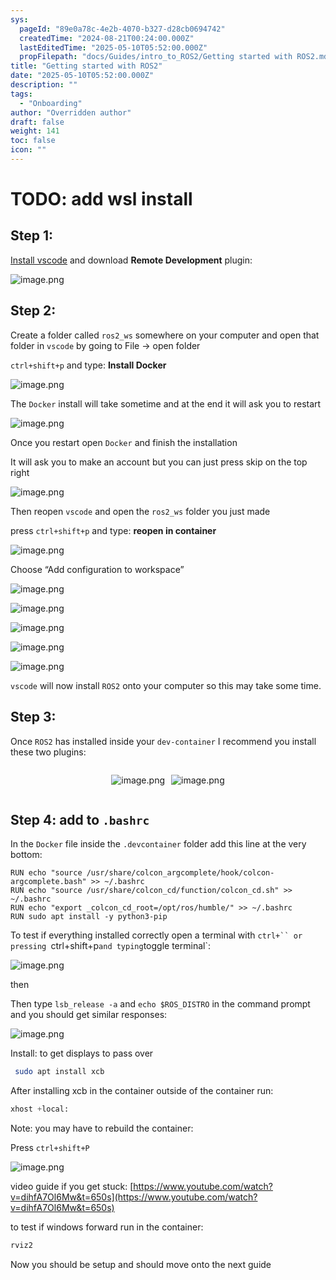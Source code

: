 ```yaml
---
sys:
  pageId: "89e0a78c-4e2b-4070-b327-d28cb0694742"
  createdTime: "2024-08-21T00:24:00.000Z"
  lastEditedTime: "2025-05-10T05:52:00.000Z"
  propFilepath: "docs/Guides/intro_to_ROS2/Getting started with ROS2.md"
title: "Getting started with ROS2"
date: "2025-05-10T05:52:00.000Z"
description: ""
tags:
  - "Onboarding"
author: "Overridden author"
draft: false
weight: 141
toc: false
icon: ""
---
```


# TODO: add wsl install

## Step 1:

[Install vscode](https://code.visualstudio.com/download) and download **Remote Development** plugin:

![image.png](https://prod-files-secure.s3.us-west-2.amazonaws.com/d518164a-d88e-44d1-a4ee-3adb3bd8bce0/efb52993-1881-4a40-b95e-6f020334f022/image.png?X-Amz-Algorithm=AWS4-HMAC-SHA256&X-Amz-Content-Sha256=UNSIGNED-PAYLOAD&X-Amz-Credential=ASIAZI2LB466TJQU3LRW%2F20250520%2Fus-west-2%2Fs3%2Faws4_request&X-Amz-Date=20250520T081315Z&X-Amz-Expires=3600&X-Amz-Security-Token=IQoJb3JpZ2luX2VjEOf%2F%2F%2F%2F%2F%2F%2F%2F%2F%2FwEaCXVzLXdlc3QtMiJHMEUCIBqwqoNiD%2BnWze3sMfaOweaA36jH1NwvNqrsodIlpmBsAiEA1GQ%2F0rpvnAk2FT5HFKRuztlbRRqOcnWR11iOrkEyypcqiAQIoP%2F%2F%2F%2F%2F%2F%2F%2F%2F%2FARAAGgw2Mzc0MjMxODM4MDUiDHfx0ZokxgS3igh7BSrcA%2BQkQXSVLXAl7p%2F3JFvpi8W8edrhGDbVCjjrkUZe3euZp7O15uRxo%2BgcUoonfbgPhmWAifqt6a6ixuenGV9kQbZvXO896%2FOCRdfR4tPH9u9eEfw1FLuVwhNk6OyW%2FuJr5C1BUf6xUnmW5VX62QIoEkHcdukDqg0yEM5qBuyoIHpel0RTeoUkuegi3hOdJ0ShOGdKtriWWbbztC4d8dj7UCzIRHFx8kuDhpKv89n6fnCML5e%2F5gsyiBjgE568RANGzOFa2jh5hrP3uaxhMbSK3XPpTh0lqlnB66nMnD%2FEKRLG62Yo9oHZDPp8wXfJK%2BtqyZYfrt5uijYj8IDh6EtLJMAR81ig8EFJRYSVwMp6vGKd5PvA%2F%2BvJe5kEKWitCG%2BNrlxGyukK7CVAfUeTQhqKEB2TXxg4VTOd%2F0ttNfA0KmOx4DEyPJFE6O9Q%2B45eXefh6%2BwLetGz0r%2BHtSiTFDH%2FiGhXBSuCZHDxPJExWXYi92dce1zP4Aom8NfJ8SxC%2B1%2B2ib2eERZb%2BFIUq%2BW66B9xCBcqgCMyHd8D%2FLimn95CkwUt1eQByVwd3ba7RAxoZontcESsaKg2WkgarDHeRR89Ytl2MoUQbxkTcSzXp1NSxvi4nQxKWVmCIjdQrGCuMI%2FGsMEGOqUB4Sf6DrWSKAckyU%2BcU%2B4vIC1B%2Bid7fh4QZtoQnl%2FdHj4leXaDWZT1XoG2tq6pHwfnG%2BmPaQLywCgvqLv1jElcc2b7Xp06dNoHCaqKnGz5pAT4U9q1wiuR1W6CUPVRfdNTGafTsRI1GGT70abasPsHUwxsVS2P8FvY4Uz9CoZs36Dj5kG%2FIiiVonZut8S2BGWHBdQsj6rcFXL1al9TtPrTvTqdsxfz&X-Amz-Signature=c147c45b1b706d365b4947b4450e0b930f4bfb3f5231339fc9e9e29ac3d3f0dc&X-Amz-SignedHeaders=host&x-id=GetObject)

## Step 2:

Create a folder called `ros2_ws` somewhere on your computer and open that folder in `vscode` by going to File → open folder 

`ctrl+shift+p` and type: **Install Docker**

![image.png](https://prod-files-secure.s3.us-west-2.amazonaws.com/d518164a-d88e-44d1-a4ee-3adb3bd8bce0/2269dc0e-1cd5-47ff-bceb-c04ad9b2eab0/image.png?X-Amz-Algorithm=AWS4-HMAC-SHA256&X-Amz-Content-Sha256=UNSIGNED-PAYLOAD&X-Amz-Credential=ASIAZI2LB466TJQU3LRW%2F20250520%2Fus-west-2%2Fs3%2Faws4_request&X-Amz-Date=20250520T081315Z&X-Amz-Expires=3600&X-Amz-Security-Token=IQoJb3JpZ2luX2VjEOf%2F%2F%2F%2F%2F%2F%2F%2F%2F%2FwEaCXVzLXdlc3QtMiJHMEUCIBqwqoNiD%2BnWze3sMfaOweaA36jH1NwvNqrsodIlpmBsAiEA1GQ%2F0rpvnAk2FT5HFKRuztlbRRqOcnWR11iOrkEyypcqiAQIoP%2F%2F%2F%2F%2F%2F%2F%2F%2F%2FARAAGgw2Mzc0MjMxODM4MDUiDHfx0ZokxgS3igh7BSrcA%2BQkQXSVLXAl7p%2F3JFvpi8W8edrhGDbVCjjrkUZe3euZp7O15uRxo%2BgcUoonfbgPhmWAifqt6a6ixuenGV9kQbZvXO896%2FOCRdfR4tPH9u9eEfw1FLuVwhNk6OyW%2FuJr5C1BUf6xUnmW5VX62QIoEkHcdukDqg0yEM5qBuyoIHpel0RTeoUkuegi3hOdJ0ShOGdKtriWWbbztC4d8dj7UCzIRHFx8kuDhpKv89n6fnCML5e%2F5gsyiBjgE568RANGzOFa2jh5hrP3uaxhMbSK3XPpTh0lqlnB66nMnD%2FEKRLG62Yo9oHZDPp8wXfJK%2BtqyZYfrt5uijYj8IDh6EtLJMAR81ig8EFJRYSVwMp6vGKd5PvA%2F%2BvJe5kEKWitCG%2BNrlxGyukK7CVAfUeTQhqKEB2TXxg4VTOd%2F0ttNfA0KmOx4DEyPJFE6O9Q%2B45eXefh6%2BwLetGz0r%2BHtSiTFDH%2FiGhXBSuCZHDxPJExWXYi92dce1zP4Aom8NfJ8SxC%2B1%2B2ib2eERZb%2BFIUq%2BW66B9xCBcqgCMyHd8D%2FLimn95CkwUt1eQByVwd3ba7RAxoZontcESsaKg2WkgarDHeRR89Ytl2MoUQbxkTcSzXp1NSxvi4nQxKWVmCIjdQrGCuMI%2FGsMEGOqUB4Sf6DrWSKAckyU%2BcU%2B4vIC1B%2Bid7fh4QZtoQnl%2FdHj4leXaDWZT1XoG2tq6pHwfnG%2BmPaQLywCgvqLv1jElcc2b7Xp06dNoHCaqKnGz5pAT4U9q1wiuR1W6CUPVRfdNTGafTsRI1GGT70abasPsHUwxsVS2P8FvY4Uz9CoZs36Dj5kG%2FIiiVonZut8S2BGWHBdQsj6rcFXL1al9TtPrTvTqdsxfz&X-Amz-Signature=737f1e9ad8f8f3fcb244b3e45eed88a2f2fee2243032ef98cfa32fcc0ecf1e02&X-Amz-SignedHeaders=host&x-id=GetObject)

The `Docker` install will take sometime and at the end it will ask you to restart

![image.png](https://prod-files-secure.s3.us-west-2.amazonaws.com/d518164a-d88e-44d1-a4ee-3adb3bd8bce0/ed233f78-be33-4b1f-b89c-9c346c0e961e/image.png?X-Amz-Algorithm=AWS4-HMAC-SHA256&X-Amz-Content-Sha256=UNSIGNED-PAYLOAD&X-Amz-Credential=ASIAZI2LB466TJQU3LRW%2F20250520%2Fus-west-2%2Fs3%2Faws4_request&X-Amz-Date=20250520T081315Z&X-Amz-Expires=3600&X-Amz-Security-Token=IQoJb3JpZ2luX2VjEOf%2F%2F%2F%2F%2F%2F%2F%2F%2F%2FwEaCXVzLXdlc3QtMiJHMEUCIBqwqoNiD%2BnWze3sMfaOweaA36jH1NwvNqrsodIlpmBsAiEA1GQ%2F0rpvnAk2FT5HFKRuztlbRRqOcnWR11iOrkEyypcqiAQIoP%2F%2F%2F%2F%2F%2F%2F%2F%2F%2FARAAGgw2Mzc0MjMxODM4MDUiDHfx0ZokxgS3igh7BSrcA%2BQkQXSVLXAl7p%2F3JFvpi8W8edrhGDbVCjjrkUZe3euZp7O15uRxo%2BgcUoonfbgPhmWAifqt6a6ixuenGV9kQbZvXO896%2FOCRdfR4tPH9u9eEfw1FLuVwhNk6OyW%2FuJr5C1BUf6xUnmW5VX62QIoEkHcdukDqg0yEM5qBuyoIHpel0RTeoUkuegi3hOdJ0ShOGdKtriWWbbztC4d8dj7UCzIRHFx8kuDhpKv89n6fnCML5e%2F5gsyiBjgE568RANGzOFa2jh5hrP3uaxhMbSK3XPpTh0lqlnB66nMnD%2FEKRLG62Yo9oHZDPp8wXfJK%2BtqyZYfrt5uijYj8IDh6EtLJMAR81ig8EFJRYSVwMp6vGKd5PvA%2F%2BvJe5kEKWitCG%2BNrlxGyukK7CVAfUeTQhqKEB2TXxg4VTOd%2F0ttNfA0KmOx4DEyPJFE6O9Q%2B45eXefh6%2BwLetGz0r%2BHtSiTFDH%2FiGhXBSuCZHDxPJExWXYi92dce1zP4Aom8NfJ8SxC%2B1%2B2ib2eERZb%2BFIUq%2BW66B9xCBcqgCMyHd8D%2FLimn95CkwUt1eQByVwd3ba7RAxoZontcESsaKg2WkgarDHeRR89Ytl2MoUQbxkTcSzXp1NSxvi4nQxKWVmCIjdQrGCuMI%2FGsMEGOqUB4Sf6DrWSKAckyU%2BcU%2B4vIC1B%2Bid7fh4QZtoQnl%2FdHj4leXaDWZT1XoG2tq6pHwfnG%2BmPaQLywCgvqLv1jElcc2b7Xp06dNoHCaqKnGz5pAT4U9q1wiuR1W6CUPVRfdNTGafTsRI1GGT70abasPsHUwxsVS2P8FvY4Uz9CoZs36Dj5kG%2FIiiVonZut8S2BGWHBdQsj6rcFXL1al9TtPrTvTqdsxfz&X-Amz-Signature=c1b84dfd8b2a03f8510d0ea50be2523b68c8051d1393735d42674dfde7aad336&X-Amz-SignedHeaders=host&x-id=GetObject)

Once you restart open `Docker` and finish the installation

It will ask you to make an account but you can just press skip on the top right

![image.png](https://prod-files-secure.s3.us-west-2.amazonaws.com/d518164a-d88e-44d1-a4ee-3adb3bd8bce0/21010ad9-1659-4fd9-9f59-9932a09b2a3d/image.png?X-Amz-Algorithm=AWS4-HMAC-SHA256&X-Amz-Content-Sha256=UNSIGNED-PAYLOAD&X-Amz-Credential=ASIAZI2LB466TJQU3LRW%2F20250520%2Fus-west-2%2Fs3%2Faws4_request&X-Amz-Date=20250520T081315Z&X-Amz-Expires=3600&X-Amz-Security-Token=IQoJb3JpZ2luX2VjEOf%2F%2F%2F%2F%2F%2F%2F%2F%2F%2FwEaCXVzLXdlc3QtMiJHMEUCIBqwqoNiD%2BnWze3sMfaOweaA36jH1NwvNqrsodIlpmBsAiEA1GQ%2F0rpvnAk2FT5HFKRuztlbRRqOcnWR11iOrkEyypcqiAQIoP%2F%2F%2F%2F%2F%2F%2F%2F%2F%2FARAAGgw2Mzc0MjMxODM4MDUiDHfx0ZokxgS3igh7BSrcA%2BQkQXSVLXAl7p%2F3JFvpi8W8edrhGDbVCjjrkUZe3euZp7O15uRxo%2BgcUoonfbgPhmWAifqt6a6ixuenGV9kQbZvXO896%2FOCRdfR4tPH9u9eEfw1FLuVwhNk6OyW%2FuJr5C1BUf6xUnmW5VX62QIoEkHcdukDqg0yEM5qBuyoIHpel0RTeoUkuegi3hOdJ0ShOGdKtriWWbbztC4d8dj7UCzIRHFx8kuDhpKv89n6fnCML5e%2F5gsyiBjgE568RANGzOFa2jh5hrP3uaxhMbSK3XPpTh0lqlnB66nMnD%2FEKRLG62Yo9oHZDPp8wXfJK%2BtqyZYfrt5uijYj8IDh6EtLJMAR81ig8EFJRYSVwMp6vGKd5PvA%2F%2BvJe5kEKWitCG%2BNrlxGyukK7CVAfUeTQhqKEB2TXxg4VTOd%2F0ttNfA0KmOx4DEyPJFE6O9Q%2B45eXefh6%2BwLetGz0r%2BHtSiTFDH%2FiGhXBSuCZHDxPJExWXYi92dce1zP4Aom8NfJ8SxC%2B1%2B2ib2eERZb%2BFIUq%2BW66B9xCBcqgCMyHd8D%2FLimn95CkwUt1eQByVwd3ba7RAxoZontcESsaKg2WkgarDHeRR89Ytl2MoUQbxkTcSzXp1NSxvi4nQxKWVmCIjdQrGCuMI%2FGsMEGOqUB4Sf6DrWSKAckyU%2BcU%2B4vIC1B%2Bid7fh4QZtoQnl%2FdHj4leXaDWZT1XoG2tq6pHwfnG%2BmPaQLywCgvqLv1jElcc2b7Xp06dNoHCaqKnGz5pAT4U9q1wiuR1W6CUPVRfdNTGafTsRI1GGT70abasPsHUwxsVS2P8FvY4Uz9CoZs36Dj5kG%2FIiiVonZut8S2BGWHBdQsj6rcFXL1al9TtPrTvTqdsxfz&X-Amz-Signature=e138d34986dc195c3af14d7ae99f07cff02e69354f3ee0a41a83f1a52ba2bde2&X-Amz-SignedHeaders=host&x-id=GetObject)

Then reopen `vscode` and open the `ros2_ws` folder you just made

press `ctrl+shift+p` and type: **reopen in container**

![image.png](https://prod-files-secure.s3.us-west-2.amazonaws.com/d518164a-d88e-44d1-a4ee-3adb3bd8bce0/4e93b8c2-41ad-488c-8095-c74205196118/image.png?X-Amz-Algorithm=AWS4-HMAC-SHA256&X-Amz-Content-Sha256=UNSIGNED-PAYLOAD&X-Amz-Credential=ASIAZI2LB466TJQU3LRW%2F20250520%2Fus-west-2%2Fs3%2Faws4_request&X-Amz-Date=20250520T081315Z&X-Amz-Expires=3600&X-Amz-Security-Token=IQoJb3JpZ2luX2VjEOf%2F%2F%2F%2F%2F%2F%2F%2F%2F%2FwEaCXVzLXdlc3QtMiJHMEUCIBqwqoNiD%2BnWze3sMfaOweaA36jH1NwvNqrsodIlpmBsAiEA1GQ%2F0rpvnAk2FT5HFKRuztlbRRqOcnWR11iOrkEyypcqiAQIoP%2F%2F%2F%2F%2F%2F%2F%2F%2F%2FARAAGgw2Mzc0MjMxODM4MDUiDHfx0ZokxgS3igh7BSrcA%2BQkQXSVLXAl7p%2F3JFvpi8W8edrhGDbVCjjrkUZe3euZp7O15uRxo%2BgcUoonfbgPhmWAifqt6a6ixuenGV9kQbZvXO896%2FOCRdfR4tPH9u9eEfw1FLuVwhNk6OyW%2FuJr5C1BUf6xUnmW5VX62QIoEkHcdukDqg0yEM5qBuyoIHpel0RTeoUkuegi3hOdJ0ShOGdKtriWWbbztC4d8dj7UCzIRHFx8kuDhpKv89n6fnCML5e%2F5gsyiBjgE568RANGzOFa2jh5hrP3uaxhMbSK3XPpTh0lqlnB66nMnD%2FEKRLG62Yo9oHZDPp8wXfJK%2BtqyZYfrt5uijYj8IDh6EtLJMAR81ig8EFJRYSVwMp6vGKd5PvA%2F%2BvJe5kEKWitCG%2BNrlxGyukK7CVAfUeTQhqKEB2TXxg4VTOd%2F0ttNfA0KmOx4DEyPJFE6O9Q%2B45eXefh6%2BwLetGz0r%2BHtSiTFDH%2FiGhXBSuCZHDxPJExWXYi92dce1zP4Aom8NfJ8SxC%2B1%2B2ib2eERZb%2BFIUq%2BW66B9xCBcqgCMyHd8D%2FLimn95CkwUt1eQByVwd3ba7RAxoZontcESsaKg2WkgarDHeRR89Ytl2MoUQbxkTcSzXp1NSxvi4nQxKWVmCIjdQrGCuMI%2FGsMEGOqUB4Sf6DrWSKAckyU%2BcU%2B4vIC1B%2Bid7fh4QZtoQnl%2FdHj4leXaDWZT1XoG2tq6pHwfnG%2BmPaQLywCgvqLv1jElcc2b7Xp06dNoHCaqKnGz5pAT4U9q1wiuR1W6CUPVRfdNTGafTsRI1GGT70abasPsHUwxsVS2P8FvY4Uz9CoZs36Dj5kG%2FIiiVonZut8S2BGWHBdQsj6rcFXL1al9TtPrTvTqdsxfz&X-Amz-Signature=51e8d01d68c71a24a0281f59de43cbcd93b44327047299f5e3c7ccf9f16a131e&X-Amz-SignedHeaders=host&x-id=GetObject)

Choose “Add configuration to workspace”

![image.png](https://prod-files-secure.s3.us-west-2.amazonaws.com/d518164a-d88e-44d1-a4ee-3adb3bd8bce0/9560b282-5060-4989-ba37-97e7b2c22476/image.png?X-Amz-Algorithm=AWS4-HMAC-SHA256&X-Amz-Content-Sha256=UNSIGNED-PAYLOAD&X-Amz-Credential=ASIAZI2LB466TJQU3LRW%2F20250520%2Fus-west-2%2Fs3%2Faws4_request&X-Amz-Date=20250520T081315Z&X-Amz-Expires=3600&X-Amz-Security-Token=IQoJb3JpZ2luX2VjEOf%2F%2F%2F%2F%2F%2F%2F%2F%2F%2FwEaCXVzLXdlc3QtMiJHMEUCIBqwqoNiD%2BnWze3sMfaOweaA36jH1NwvNqrsodIlpmBsAiEA1GQ%2F0rpvnAk2FT5HFKRuztlbRRqOcnWR11iOrkEyypcqiAQIoP%2F%2F%2F%2F%2F%2F%2F%2F%2F%2FARAAGgw2Mzc0MjMxODM4MDUiDHfx0ZokxgS3igh7BSrcA%2BQkQXSVLXAl7p%2F3JFvpi8W8edrhGDbVCjjrkUZe3euZp7O15uRxo%2BgcUoonfbgPhmWAifqt6a6ixuenGV9kQbZvXO896%2FOCRdfR4tPH9u9eEfw1FLuVwhNk6OyW%2FuJr5C1BUf6xUnmW5VX62QIoEkHcdukDqg0yEM5qBuyoIHpel0RTeoUkuegi3hOdJ0ShOGdKtriWWbbztC4d8dj7UCzIRHFx8kuDhpKv89n6fnCML5e%2F5gsyiBjgE568RANGzOFa2jh5hrP3uaxhMbSK3XPpTh0lqlnB66nMnD%2FEKRLG62Yo9oHZDPp8wXfJK%2BtqyZYfrt5uijYj8IDh6EtLJMAR81ig8EFJRYSVwMp6vGKd5PvA%2F%2BvJe5kEKWitCG%2BNrlxGyukK7CVAfUeTQhqKEB2TXxg4VTOd%2F0ttNfA0KmOx4DEyPJFE6O9Q%2B45eXefh6%2BwLetGz0r%2BHtSiTFDH%2FiGhXBSuCZHDxPJExWXYi92dce1zP4Aom8NfJ8SxC%2B1%2B2ib2eERZb%2BFIUq%2BW66B9xCBcqgCMyHd8D%2FLimn95CkwUt1eQByVwd3ba7RAxoZontcESsaKg2WkgarDHeRR89Ytl2MoUQbxkTcSzXp1NSxvi4nQxKWVmCIjdQrGCuMI%2FGsMEGOqUB4Sf6DrWSKAckyU%2BcU%2B4vIC1B%2Bid7fh4QZtoQnl%2FdHj4leXaDWZT1XoG2tq6pHwfnG%2BmPaQLywCgvqLv1jElcc2b7Xp06dNoHCaqKnGz5pAT4U9q1wiuR1W6CUPVRfdNTGafTsRI1GGT70abasPsHUwxsVS2P8FvY4Uz9CoZs36Dj5kG%2FIiiVonZut8S2BGWHBdQsj6rcFXL1al9TtPrTvTqdsxfz&X-Amz-Signature=cbf0095695d751850fd560cccfac6c3a9831197a982d64945574d1e91e9dd4dc&X-Amz-SignedHeaders=host&x-id=GetObject)

![image.png](https://prod-files-secure.s3.us-west-2.amazonaws.com/d518164a-d88e-44d1-a4ee-3adb3bd8bce0/2ee63f81-886b-48e8-a553-dc6e5eac99e4/image.png?X-Amz-Algorithm=AWS4-HMAC-SHA256&X-Amz-Content-Sha256=UNSIGNED-PAYLOAD&X-Amz-Credential=ASIAZI2LB466TJQU3LRW%2F20250520%2Fus-west-2%2Fs3%2Faws4_request&X-Amz-Date=20250520T081315Z&X-Amz-Expires=3600&X-Amz-Security-Token=IQoJb3JpZ2luX2VjEOf%2F%2F%2F%2F%2F%2F%2F%2F%2F%2FwEaCXVzLXdlc3QtMiJHMEUCIBqwqoNiD%2BnWze3sMfaOweaA36jH1NwvNqrsodIlpmBsAiEA1GQ%2F0rpvnAk2FT5HFKRuztlbRRqOcnWR11iOrkEyypcqiAQIoP%2F%2F%2F%2F%2F%2F%2F%2F%2F%2FARAAGgw2Mzc0MjMxODM4MDUiDHfx0ZokxgS3igh7BSrcA%2BQkQXSVLXAl7p%2F3JFvpi8W8edrhGDbVCjjrkUZe3euZp7O15uRxo%2BgcUoonfbgPhmWAifqt6a6ixuenGV9kQbZvXO896%2FOCRdfR4tPH9u9eEfw1FLuVwhNk6OyW%2FuJr5C1BUf6xUnmW5VX62QIoEkHcdukDqg0yEM5qBuyoIHpel0RTeoUkuegi3hOdJ0ShOGdKtriWWbbztC4d8dj7UCzIRHFx8kuDhpKv89n6fnCML5e%2F5gsyiBjgE568RANGzOFa2jh5hrP3uaxhMbSK3XPpTh0lqlnB66nMnD%2FEKRLG62Yo9oHZDPp8wXfJK%2BtqyZYfrt5uijYj8IDh6EtLJMAR81ig8EFJRYSVwMp6vGKd5PvA%2F%2BvJe5kEKWitCG%2BNrlxGyukK7CVAfUeTQhqKEB2TXxg4VTOd%2F0ttNfA0KmOx4DEyPJFE6O9Q%2B45eXefh6%2BwLetGz0r%2BHtSiTFDH%2FiGhXBSuCZHDxPJExWXYi92dce1zP4Aom8NfJ8SxC%2B1%2B2ib2eERZb%2BFIUq%2BW66B9xCBcqgCMyHd8D%2FLimn95CkwUt1eQByVwd3ba7RAxoZontcESsaKg2WkgarDHeRR89Ytl2MoUQbxkTcSzXp1NSxvi4nQxKWVmCIjdQrGCuMI%2FGsMEGOqUB4Sf6DrWSKAckyU%2BcU%2B4vIC1B%2Bid7fh4QZtoQnl%2FdHj4leXaDWZT1XoG2tq6pHwfnG%2BmPaQLywCgvqLv1jElcc2b7Xp06dNoHCaqKnGz5pAT4U9q1wiuR1W6CUPVRfdNTGafTsRI1GGT70abasPsHUwxsVS2P8FvY4Uz9CoZs36Dj5kG%2FIiiVonZut8S2BGWHBdQsj6rcFXL1al9TtPrTvTqdsxfz&X-Amz-Signature=513a78c858456aa93dae996c90f619d2699a25ade8fe0fa8e9af64866141bac9&X-Amz-SignedHeaders=host&x-id=GetObject)

![image.png](https://prod-files-secure.s3.us-west-2.amazonaws.com/d518164a-d88e-44d1-a4ee-3adb3bd8bce0/ae1580b2-b048-407e-aed9-b584224a7a04/image.png?X-Amz-Algorithm=AWS4-HMAC-SHA256&X-Amz-Content-Sha256=UNSIGNED-PAYLOAD&X-Amz-Credential=ASIAZI2LB466TJQU3LRW%2F20250520%2Fus-west-2%2Fs3%2Faws4_request&X-Amz-Date=20250520T081315Z&X-Amz-Expires=3600&X-Amz-Security-Token=IQoJb3JpZ2luX2VjEOf%2F%2F%2F%2F%2F%2F%2F%2F%2F%2FwEaCXVzLXdlc3QtMiJHMEUCIBqwqoNiD%2BnWze3sMfaOweaA36jH1NwvNqrsodIlpmBsAiEA1GQ%2F0rpvnAk2FT5HFKRuztlbRRqOcnWR11iOrkEyypcqiAQIoP%2F%2F%2F%2F%2F%2F%2F%2F%2F%2FARAAGgw2Mzc0MjMxODM4MDUiDHfx0ZokxgS3igh7BSrcA%2BQkQXSVLXAl7p%2F3JFvpi8W8edrhGDbVCjjrkUZe3euZp7O15uRxo%2BgcUoonfbgPhmWAifqt6a6ixuenGV9kQbZvXO896%2FOCRdfR4tPH9u9eEfw1FLuVwhNk6OyW%2FuJr5C1BUf6xUnmW5VX62QIoEkHcdukDqg0yEM5qBuyoIHpel0RTeoUkuegi3hOdJ0ShOGdKtriWWbbztC4d8dj7UCzIRHFx8kuDhpKv89n6fnCML5e%2F5gsyiBjgE568RANGzOFa2jh5hrP3uaxhMbSK3XPpTh0lqlnB66nMnD%2FEKRLG62Yo9oHZDPp8wXfJK%2BtqyZYfrt5uijYj8IDh6EtLJMAR81ig8EFJRYSVwMp6vGKd5PvA%2F%2BvJe5kEKWitCG%2BNrlxGyukK7CVAfUeTQhqKEB2TXxg4VTOd%2F0ttNfA0KmOx4DEyPJFE6O9Q%2B45eXefh6%2BwLetGz0r%2BHtSiTFDH%2FiGhXBSuCZHDxPJExWXYi92dce1zP4Aom8NfJ8SxC%2B1%2B2ib2eERZb%2BFIUq%2BW66B9xCBcqgCMyHd8D%2FLimn95CkwUt1eQByVwd3ba7RAxoZontcESsaKg2WkgarDHeRR89Ytl2MoUQbxkTcSzXp1NSxvi4nQxKWVmCIjdQrGCuMI%2FGsMEGOqUB4Sf6DrWSKAckyU%2BcU%2B4vIC1B%2Bid7fh4QZtoQnl%2FdHj4leXaDWZT1XoG2tq6pHwfnG%2BmPaQLywCgvqLv1jElcc2b7Xp06dNoHCaqKnGz5pAT4U9q1wiuR1W6CUPVRfdNTGafTsRI1GGT70abasPsHUwxsVS2P8FvY4Uz9CoZs36Dj5kG%2FIiiVonZut8S2BGWHBdQsj6rcFXL1al9TtPrTvTqdsxfz&X-Amz-Signature=806f955d6220717e76629d9b83abed83fb489578a78ca7d5f36ea6b61738b2fa&X-Amz-SignedHeaders=host&x-id=GetObject)

![image.png](https://prod-files-secure.s3.us-west-2.amazonaws.com/d518164a-d88e-44d1-a4ee-3adb3bd8bce0/53255b28-f75e-430f-b9e3-c0ac8577e42b/image.png?X-Amz-Algorithm=AWS4-HMAC-SHA256&X-Amz-Content-Sha256=UNSIGNED-PAYLOAD&X-Amz-Credential=ASIAZI2LB466TJQU3LRW%2F20250520%2Fus-west-2%2Fs3%2Faws4_request&X-Amz-Date=20250520T081315Z&X-Amz-Expires=3600&X-Amz-Security-Token=IQoJb3JpZ2luX2VjEOf%2F%2F%2F%2F%2F%2F%2F%2F%2F%2FwEaCXVzLXdlc3QtMiJHMEUCIBqwqoNiD%2BnWze3sMfaOweaA36jH1NwvNqrsodIlpmBsAiEA1GQ%2F0rpvnAk2FT5HFKRuztlbRRqOcnWR11iOrkEyypcqiAQIoP%2F%2F%2F%2F%2F%2F%2F%2F%2F%2FARAAGgw2Mzc0MjMxODM4MDUiDHfx0ZokxgS3igh7BSrcA%2BQkQXSVLXAl7p%2F3JFvpi8W8edrhGDbVCjjrkUZe3euZp7O15uRxo%2BgcUoonfbgPhmWAifqt6a6ixuenGV9kQbZvXO896%2FOCRdfR4tPH9u9eEfw1FLuVwhNk6OyW%2FuJr5C1BUf6xUnmW5VX62QIoEkHcdukDqg0yEM5qBuyoIHpel0RTeoUkuegi3hOdJ0ShOGdKtriWWbbztC4d8dj7UCzIRHFx8kuDhpKv89n6fnCML5e%2F5gsyiBjgE568RANGzOFa2jh5hrP3uaxhMbSK3XPpTh0lqlnB66nMnD%2FEKRLG62Yo9oHZDPp8wXfJK%2BtqyZYfrt5uijYj8IDh6EtLJMAR81ig8EFJRYSVwMp6vGKd5PvA%2F%2BvJe5kEKWitCG%2BNrlxGyukK7CVAfUeTQhqKEB2TXxg4VTOd%2F0ttNfA0KmOx4DEyPJFE6O9Q%2B45eXefh6%2BwLetGz0r%2BHtSiTFDH%2FiGhXBSuCZHDxPJExWXYi92dce1zP4Aom8NfJ8SxC%2B1%2B2ib2eERZb%2BFIUq%2BW66B9xCBcqgCMyHd8D%2FLimn95CkwUt1eQByVwd3ba7RAxoZontcESsaKg2WkgarDHeRR89Ytl2MoUQbxkTcSzXp1NSxvi4nQxKWVmCIjdQrGCuMI%2FGsMEGOqUB4Sf6DrWSKAckyU%2BcU%2B4vIC1B%2Bid7fh4QZtoQnl%2FdHj4leXaDWZT1XoG2tq6pHwfnG%2BmPaQLywCgvqLv1jElcc2b7Xp06dNoHCaqKnGz5pAT4U9q1wiuR1W6CUPVRfdNTGafTsRI1GGT70abasPsHUwxsVS2P8FvY4Uz9CoZs36Dj5kG%2FIiiVonZut8S2BGWHBdQsj6rcFXL1al9TtPrTvTqdsxfz&X-Amz-Signature=3bdfafe64eb9aaf41627abecc789f47228e99c0886711465f945667a73ecfe50&X-Amz-SignedHeaders=host&x-id=GetObject)

![image.png](https://prod-files-secure.s3.us-west-2.amazonaws.com/d518164a-d88e-44d1-a4ee-3adb3bd8bce0/7c562767-5af9-4ffb-97d1-327bcdf4ee00/image.png?X-Amz-Algorithm=AWS4-HMAC-SHA256&X-Amz-Content-Sha256=UNSIGNED-PAYLOAD&X-Amz-Credential=ASIAZI2LB466TJQU3LRW%2F20250520%2Fus-west-2%2Fs3%2Faws4_request&X-Amz-Date=20250520T081315Z&X-Amz-Expires=3600&X-Amz-Security-Token=IQoJb3JpZ2luX2VjEOf%2F%2F%2F%2F%2F%2F%2F%2F%2F%2FwEaCXVzLXdlc3QtMiJHMEUCIBqwqoNiD%2BnWze3sMfaOweaA36jH1NwvNqrsodIlpmBsAiEA1GQ%2F0rpvnAk2FT5HFKRuztlbRRqOcnWR11iOrkEyypcqiAQIoP%2F%2F%2F%2F%2F%2F%2F%2F%2F%2FARAAGgw2Mzc0MjMxODM4MDUiDHfx0ZokxgS3igh7BSrcA%2BQkQXSVLXAl7p%2F3JFvpi8W8edrhGDbVCjjrkUZe3euZp7O15uRxo%2BgcUoonfbgPhmWAifqt6a6ixuenGV9kQbZvXO896%2FOCRdfR4tPH9u9eEfw1FLuVwhNk6OyW%2FuJr5C1BUf6xUnmW5VX62QIoEkHcdukDqg0yEM5qBuyoIHpel0RTeoUkuegi3hOdJ0ShOGdKtriWWbbztC4d8dj7UCzIRHFx8kuDhpKv89n6fnCML5e%2F5gsyiBjgE568RANGzOFa2jh5hrP3uaxhMbSK3XPpTh0lqlnB66nMnD%2FEKRLG62Yo9oHZDPp8wXfJK%2BtqyZYfrt5uijYj8IDh6EtLJMAR81ig8EFJRYSVwMp6vGKd5PvA%2F%2BvJe5kEKWitCG%2BNrlxGyukK7CVAfUeTQhqKEB2TXxg4VTOd%2F0ttNfA0KmOx4DEyPJFE6O9Q%2B45eXefh6%2BwLetGz0r%2BHtSiTFDH%2FiGhXBSuCZHDxPJExWXYi92dce1zP4Aom8NfJ8SxC%2B1%2B2ib2eERZb%2BFIUq%2BW66B9xCBcqgCMyHd8D%2FLimn95CkwUt1eQByVwd3ba7RAxoZontcESsaKg2WkgarDHeRR89Ytl2MoUQbxkTcSzXp1NSxvi4nQxKWVmCIjdQrGCuMI%2FGsMEGOqUB4Sf6DrWSKAckyU%2BcU%2B4vIC1B%2Bid7fh4QZtoQnl%2FdHj4leXaDWZT1XoG2tq6pHwfnG%2BmPaQLywCgvqLv1jElcc2b7Xp06dNoHCaqKnGz5pAT4U9q1wiuR1W6CUPVRfdNTGafTsRI1GGT70abasPsHUwxsVS2P8FvY4Uz9CoZs36Dj5kG%2FIiiVonZut8S2BGWHBdQsj6rcFXL1al9TtPrTvTqdsxfz&X-Amz-Signature=5fca5de35f4c7eb353cbdde021406ed217abb1183b34388281a0c0897b7ea514&X-Amz-SignedHeaders=host&x-id=GetObject)

`vscode` will now install `ROS2` onto your computer so this may take some time.

## Step 3:

Once `ROS2` has installed inside your `dev-container` I recommend you install these two plugins:

<div style="display: flex;flex-direction: row; column-gap:10px; max-width: 630px;justify-content: center;">
<div>

![image.png](https://prod-files-secure.s3.us-west-2.amazonaws.com/d518164a-d88e-44d1-a4ee-3adb3bd8bce0/3fc3d550-5a54-4ba1-ba6b-faa01cdb7369/image.png?X-Amz-Algorithm=AWS4-HMAC-SHA256&X-Amz-Content-Sha256=UNSIGNED-PAYLOAD&X-Amz-Credential=ASIAZI2LB466RIMPEIRY%2F20250520%2Fus-west-2%2Fs3%2Faws4_request&X-Amz-Date=20250520T081320Z&X-Amz-Expires=3600&X-Amz-Security-Token=IQoJb3JpZ2luX2VjEOf%2F%2F%2F%2F%2F%2F%2F%2F%2F%2FwEaCXVzLXdlc3QtMiJHMEUCIQC0qBUoEgg4vxz5QEwtXoY%2BFduzvLPXJp2aXC4G84DaZwIgPcrHJCsyNnVsGcmj4xJwb5tpuIoQVoj6br2au%2FVb3w8qiAQIoP%2F%2F%2F%2F%2F%2F%2F%2F%2F%2FARAAGgw2Mzc0MjMxODM4MDUiDLG%2FJKnfvTP4ySbTzSrcA3dm9nwbM4zebwcs2Z%2B2h1uMAgStHmF%2F33yghivGzif8f4GtVzYv1yLdU5VUR%2BPgIT7csGRbdsTjC5NIIfaiCEvL4cbMvOU1Ndw7Weq8YF5pp%2FyIdKsX1h9jIwTVpCqbLVz6j5U1nxCcj0JJ%2FprlxfQof69ARb7Takc%2BV1vhHnBiscnI7lM3IaP92WxIPHYa4m3VWaMdmQ92sn1yYZTpxp7tR341XkhkxREXKoSRwr5gn8N6SvnJjTMS%2FZT%2BG1vqz2mScH1nLUimtzzrsVhXmP0yFZZ%2FKnALQrrIqVqpjt%2FmFQHI4XVCbhBhitfmi%2F7rkybWNyD2Uoyjy3OH2FMFLYEpA6kGHLPCi3m20%2BebYPfMzRaDhC4F06sIMKhXAtYGMTE50ZAH7XXjmUtfmUnQ%2FmXRbqqbnRn6O0WhR1AK33196OxFHM%2BK2Sgag%2Fn3Z9T7ifEAd7yFqnGqyGMH5u2KSCdX27jMtNST2y9YkYHaae642qdxSRck%2FhdN3LcnSqElG7acV36tOruEA7lqnFtXP728IZwevCasnXnquOHU8qYTFJR3qIyvxalPe%2FjRxxYGaKPR4z9DFiBapq7DU9XSGDBfKMiij%2Fh9rRIUWv1fAJCHMvZd5EVd0i3hK9oIMM%2FGsMEGOqUB7sile1U308JvJ07ylZET%2BTzsrXjgN3hPeTlH8G%2BOgv9u9a5BhxSDID812H9nIoMpCRNTCQMQMsbLpyzZk7TK8WZiRfm7LbeFp%2F7iZ%2Fxe9ZzqyM1rXg3OyT9MwjUpdKmtIZFdJGaQIVtatWLxpKhB%2FIBM6WXeqSDWj3wppCcXQggDPCwWI2U6wOzYEAeY5qsFyeby3QN9GB8eePJByKiVRwRjrFUe&X-Amz-Signature=854b08ed827c12dec80ebb2bda82fde6c9f1891f7213be5784ee4ae75ecc6d08&X-Amz-SignedHeaders=host&x-id=GetObject)

</div>
<div>

![image.png](https://prod-files-secure.s3.us-west-2.amazonaws.com/d518164a-d88e-44d1-a4ee-3adb3bd8bce0/d994cc66-13c2-4093-a5a3-f84cf4601a82/image.png?X-Amz-Algorithm=AWS4-HMAC-SHA256&X-Amz-Content-Sha256=UNSIGNED-PAYLOAD&X-Amz-Credential=ASIAZI2LB466ZVDN7RHC%2F20250520%2Fus-west-2%2Fs3%2Faws4_request&X-Amz-Date=20250520T081321Z&X-Amz-Expires=3600&X-Amz-Security-Token=IQoJb3JpZ2luX2VjEOf%2F%2F%2F%2F%2F%2F%2F%2F%2F%2FwEaCXVzLXdlc3QtMiJHMEUCIGkyscunpK5XLwRXcDwNVkCufRi3uIJegwmhHIlYM4u1AiEAg0KTwSL0FYDjQ8Gw44vWzrt4wXABvqDh3mV3j91MneAqiAQIoP%2F%2F%2F%2F%2F%2F%2F%2F%2F%2FARAAGgw2Mzc0MjMxODM4MDUiDMNGVbndZ%2F5B%2Bu7rGircA3J2ltHFBiVXEz9DA76t86uNlvskdQTGL1C0ViGRiAAwHFrajeU1Nol%2BJLTRxwnvpwuSRc6zW8iml5vaG%2BQYd4jbQ7zeZF0ilpzH3FYlh9S7wFxiLBkLqPEhW4nx6UkgfDQSTxrrpuzqbB6v99FW0Ku43dI80EOHYmMB8jNmYbgJo%2FFRjUV7W2IhKheqxTsKN6xe87JxX3XSFujx6y%2F6bMSL2HK7rDEGzTEk1YqSShxmgL1%2B1FdKS3hZIkjn%2BxUmp%2F3wnrlc6Ip0I0FsDJfcXJYihQBlTs0UxWRR6ggI2Rrnxkll2xr%2B4Ndrj%2BRW24%2Br03daYR2U31rwPJ3jbyox70KDTYOagbbHNOYo%2BkWNBYZTdZuSwZeL6I5xQ%2Fl02QOzwdvWS%2BbVgoQ%2FhhI29bH54lFBsmqTU6H0dQi03AmCF%2Fd5LrSmeSJReoAxFwIbnSJClSxQEaajuuoQ%2FVXAq6yBHkL%2BRga0sCdaCJbaH5epzNuETf5x2GVni03ArJR92PgaDOPkNX2FBJ6GQAv853XkcU4YMKoR1Xw3P24tTB4NKAY3iXf9dlzUilw5fOjG4WcRriYeUUmISXxWrOBTWt6pEAnntRoV5nvZ5Hl1%2BQ%2BF2nh9zIweGDX3n6%2FQUxw7MI3GsMEGOqUBq7a9zPb8B3BQBv6ao58I2IcUqxKoRq5yD5q624jUjPqVNcea%2BBvFGqQlcLsd4culjGzCz3eLOjErhVtvurnIkTd1gOevTCbly9MqfPAH4e2QJt8VV4gZUtkwABspvZlAstHntywMMoVIW0zPTe8R2we5ofTNKbpt5lH95uCwxysUf0fiq85Drv0hCnI8F9hA2axJ8a9Qj3mnZ2hcDUwFQtRdilJ%2B&X-Amz-Signature=e119df26eab7024ace26745b869bb6a0cd992664a1ac35675dd9c89c6366c704&X-Amz-SignedHeaders=host&x-id=GetObject)

</div>
</div>

## Step 4: add to `.bashrc`

In the `Docker` file inside the `.devcontainer` folder add this line at the very bottom: 

```docker
RUN echo "source /usr/share/colcon_argcomplete/hook/colcon-argcomplete.bash" >> ~/.bashrc
RUN echo "source /usr/share/colcon_cd/function/colcon_cd.sh" >> ~/.bashrc
RUN echo "export _colcon_cd_root=/opt/ros/humble/" >> ~/.bashrc
RUN sudo apt install -y python3-pip 
```

To test if everything installed correctly open a terminal with `ctrl+`` or pressing `ctrl+shift+p` and typing `toggle terminal`:

![image.png](https://prod-files-secure.s3.us-west-2.amazonaws.com/d518164a-d88e-44d1-a4ee-3adb3bd8bce0/6a4943d8-b04e-4c02-9a58-775f3384d1a5/image.png?X-Amz-Algorithm=AWS4-HMAC-SHA256&X-Amz-Content-Sha256=UNSIGNED-PAYLOAD&X-Amz-Credential=ASIAZI2LB466TJQU3LRW%2F20250520%2Fus-west-2%2Fs3%2Faws4_request&X-Amz-Date=20250520T081315Z&X-Amz-Expires=3600&X-Amz-Security-Token=IQoJb3JpZ2luX2VjEOf%2F%2F%2F%2F%2F%2F%2F%2F%2F%2FwEaCXVzLXdlc3QtMiJHMEUCIBqwqoNiD%2BnWze3sMfaOweaA36jH1NwvNqrsodIlpmBsAiEA1GQ%2F0rpvnAk2FT5HFKRuztlbRRqOcnWR11iOrkEyypcqiAQIoP%2F%2F%2F%2F%2F%2F%2F%2F%2F%2FARAAGgw2Mzc0MjMxODM4MDUiDHfx0ZokxgS3igh7BSrcA%2BQkQXSVLXAl7p%2F3JFvpi8W8edrhGDbVCjjrkUZe3euZp7O15uRxo%2BgcUoonfbgPhmWAifqt6a6ixuenGV9kQbZvXO896%2FOCRdfR4tPH9u9eEfw1FLuVwhNk6OyW%2FuJr5C1BUf6xUnmW5VX62QIoEkHcdukDqg0yEM5qBuyoIHpel0RTeoUkuegi3hOdJ0ShOGdKtriWWbbztC4d8dj7UCzIRHFx8kuDhpKv89n6fnCML5e%2F5gsyiBjgE568RANGzOFa2jh5hrP3uaxhMbSK3XPpTh0lqlnB66nMnD%2FEKRLG62Yo9oHZDPp8wXfJK%2BtqyZYfrt5uijYj8IDh6EtLJMAR81ig8EFJRYSVwMp6vGKd5PvA%2F%2BvJe5kEKWitCG%2BNrlxGyukK7CVAfUeTQhqKEB2TXxg4VTOd%2F0ttNfA0KmOx4DEyPJFE6O9Q%2B45eXefh6%2BwLetGz0r%2BHtSiTFDH%2FiGhXBSuCZHDxPJExWXYi92dce1zP4Aom8NfJ8SxC%2B1%2B2ib2eERZb%2BFIUq%2BW66B9xCBcqgCMyHd8D%2FLimn95CkwUt1eQByVwd3ba7RAxoZontcESsaKg2WkgarDHeRR89Ytl2MoUQbxkTcSzXp1NSxvi4nQxKWVmCIjdQrGCuMI%2FGsMEGOqUB4Sf6DrWSKAckyU%2BcU%2B4vIC1B%2Bid7fh4QZtoQnl%2FdHj4leXaDWZT1XoG2tq6pHwfnG%2BmPaQLywCgvqLv1jElcc2b7Xp06dNoHCaqKnGz5pAT4U9q1wiuR1W6CUPVRfdNTGafTsRI1GGT70abasPsHUwxsVS2P8FvY4Uz9CoZs36Dj5kG%2FIiiVonZut8S2BGWHBdQsj6rcFXL1al9TtPrTvTqdsxfz&X-Amz-Signature=7b66f18039b92eaab21fa921e3d81583ab4997ec6fc77b1a0734b8baa13f809a&X-Amz-SignedHeaders=host&x-id=GetObject)

then 

Then type `lsb_release -a` and `echo $ROS_DISTRO` in the command prompt and you should get similar responses:

![image.png](https://prod-files-secure.s3.us-west-2.amazonaws.com/d518164a-d88e-44d1-a4ee-3adb3bd8bce0/3e635dec-a805-4e85-8b9e-d000e5b71a4e/image.png?X-Amz-Algorithm=AWS4-HMAC-SHA256&X-Amz-Content-Sha256=UNSIGNED-PAYLOAD&X-Amz-Credential=ASIAZI2LB466TJQU3LRW%2F20250520%2Fus-west-2%2Fs3%2Faws4_request&X-Amz-Date=20250520T081315Z&X-Amz-Expires=3600&X-Amz-Security-Token=IQoJb3JpZ2luX2VjEOf%2F%2F%2F%2F%2F%2F%2F%2F%2F%2FwEaCXVzLXdlc3QtMiJHMEUCIBqwqoNiD%2BnWze3sMfaOweaA36jH1NwvNqrsodIlpmBsAiEA1GQ%2F0rpvnAk2FT5HFKRuztlbRRqOcnWR11iOrkEyypcqiAQIoP%2F%2F%2F%2F%2F%2F%2F%2F%2F%2FARAAGgw2Mzc0MjMxODM4MDUiDHfx0ZokxgS3igh7BSrcA%2BQkQXSVLXAl7p%2F3JFvpi8W8edrhGDbVCjjrkUZe3euZp7O15uRxo%2BgcUoonfbgPhmWAifqt6a6ixuenGV9kQbZvXO896%2FOCRdfR4tPH9u9eEfw1FLuVwhNk6OyW%2FuJr5C1BUf6xUnmW5VX62QIoEkHcdukDqg0yEM5qBuyoIHpel0RTeoUkuegi3hOdJ0ShOGdKtriWWbbztC4d8dj7UCzIRHFx8kuDhpKv89n6fnCML5e%2F5gsyiBjgE568RANGzOFa2jh5hrP3uaxhMbSK3XPpTh0lqlnB66nMnD%2FEKRLG62Yo9oHZDPp8wXfJK%2BtqyZYfrt5uijYj8IDh6EtLJMAR81ig8EFJRYSVwMp6vGKd5PvA%2F%2BvJe5kEKWitCG%2BNrlxGyukK7CVAfUeTQhqKEB2TXxg4VTOd%2F0ttNfA0KmOx4DEyPJFE6O9Q%2B45eXefh6%2BwLetGz0r%2BHtSiTFDH%2FiGhXBSuCZHDxPJExWXYi92dce1zP4Aom8NfJ8SxC%2B1%2B2ib2eERZb%2BFIUq%2BW66B9xCBcqgCMyHd8D%2FLimn95CkwUt1eQByVwd3ba7RAxoZontcESsaKg2WkgarDHeRR89Ytl2MoUQbxkTcSzXp1NSxvi4nQxKWVmCIjdQrGCuMI%2FGsMEGOqUB4Sf6DrWSKAckyU%2BcU%2B4vIC1B%2Bid7fh4QZtoQnl%2FdHj4leXaDWZT1XoG2tq6pHwfnG%2BmPaQLywCgvqLv1jElcc2b7Xp06dNoHCaqKnGz5pAT4U9q1wiuR1W6CUPVRfdNTGafTsRI1GGT70abasPsHUwxsVS2P8FvY4Uz9CoZs36Dj5kG%2FIiiVonZut8S2BGWHBdQsj6rcFXL1al9TtPrTvTqdsxfz&X-Amz-Signature=0eaa1dbcd08e4b7be6447c389b2398979a6e8ee2c35cadddc7e32953a4318df2&X-Amz-SignedHeaders=host&x-id=GetObject)

Install:  to get displays to pass over

```bash
 sudo apt install xcb
```

After installing xcb in the container outside of the container run:

```python
xhost +local:
```

Note: you may have to rebuild the container:

Press `ctrl+shift+P`

![image.png](https://prod-files-secure.s3.us-west-2.amazonaws.com/d518164a-d88e-44d1-a4ee-3adb3bd8bce0/6c2be660-2618-4c38-9c26-53554f7a0b7b/image.png?X-Amz-Algorithm=AWS4-HMAC-SHA256&X-Amz-Content-Sha256=UNSIGNED-PAYLOAD&X-Amz-Credential=ASIAZI2LB466TJQU3LRW%2F20250520%2Fus-west-2%2Fs3%2Faws4_request&X-Amz-Date=20250520T081315Z&X-Amz-Expires=3600&X-Amz-Security-Token=IQoJb3JpZ2luX2VjEOf%2F%2F%2F%2F%2F%2F%2F%2F%2F%2FwEaCXVzLXdlc3QtMiJHMEUCIBqwqoNiD%2BnWze3sMfaOweaA36jH1NwvNqrsodIlpmBsAiEA1GQ%2F0rpvnAk2FT5HFKRuztlbRRqOcnWR11iOrkEyypcqiAQIoP%2F%2F%2F%2F%2F%2F%2F%2F%2F%2FARAAGgw2Mzc0MjMxODM4MDUiDHfx0ZokxgS3igh7BSrcA%2BQkQXSVLXAl7p%2F3JFvpi8W8edrhGDbVCjjrkUZe3euZp7O15uRxo%2BgcUoonfbgPhmWAifqt6a6ixuenGV9kQbZvXO896%2FOCRdfR4tPH9u9eEfw1FLuVwhNk6OyW%2FuJr5C1BUf6xUnmW5VX62QIoEkHcdukDqg0yEM5qBuyoIHpel0RTeoUkuegi3hOdJ0ShOGdKtriWWbbztC4d8dj7UCzIRHFx8kuDhpKv89n6fnCML5e%2F5gsyiBjgE568RANGzOFa2jh5hrP3uaxhMbSK3XPpTh0lqlnB66nMnD%2FEKRLG62Yo9oHZDPp8wXfJK%2BtqyZYfrt5uijYj8IDh6EtLJMAR81ig8EFJRYSVwMp6vGKd5PvA%2F%2BvJe5kEKWitCG%2BNrlxGyukK7CVAfUeTQhqKEB2TXxg4VTOd%2F0ttNfA0KmOx4DEyPJFE6O9Q%2B45eXefh6%2BwLetGz0r%2BHtSiTFDH%2FiGhXBSuCZHDxPJExWXYi92dce1zP4Aom8NfJ8SxC%2B1%2B2ib2eERZb%2BFIUq%2BW66B9xCBcqgCMyHd8D%2FLimn95CkwUt1eQByVwd3ba7RAxoZontcESsaKg2WkgarDHeRR89Ytl2MoUQbxkTcSzXp1NSxvi4nQxKWVmCIjdQrGCuMI%2FGsMEGOqUB4Sf6DrWSKAckyU%2BcU%2B4vIC1B%2Bid7fh4QZtoQnl%2FdHj4leXaDWZT1XoG2tq6pHwfnG%2BmPaQLywCgvqLv1jElcc2b7Xp06dNoHCaqKnGz5pAT4U9q1wiuR1W6CUPVRfdNTGafTsRI1GGT70abasPsHUwxsVS2P8FvY4Uz9CoZs36Dj5kG%2FIiiVonZut8S2BGWHBdQsj6rcFXL1al9TtPrTvTqdsxfz&X-Amz-Signature=aeb2b31ae1fa6c68923af170acac7eaceb6faa36b48f5f02345963fdb87c7677&X-Amz-SignedHeaders=host&x-id=GetObject)

video guide if you get stuck: [https://www.youtube.com/watch?v=dihfA7Ol6Mw&t=650s](https://www.youtube.com/watch?v=dihfA7Ol6Mw&t=650s)

to test if windows forward run in the container:

```bash
rviz2
```

Now you should be setup and should move onto the next guide 
